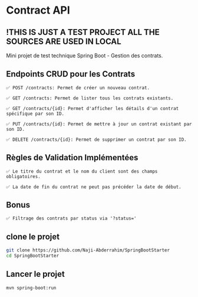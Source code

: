 # Contract API

## !THIS IS JUST A TEST PROJECT ALL THE SOURCES ARE USED IN LOCAL

Mini projet de test technique Spring Boot - Gestion des contrats.

## Endpoints CRUD pour les Contrats

    ✅ POST /contracts: Permet de créer un nouveau contrat.

    ✅ GET /contracts: Permet de lister tous les contrats existants.

    ✅ GET /contracts/{id}: Permet d'afficher les détails d'un contrat spécifique par son ID.

    ✅ PUT /contracts/{id}: Permet de mettre à jour un contrat existant par son ID.

    ✅ DELETE /contracts/{id}: Permet de supprimer un contrat par son ID.


## Règles de Validation Implémentées

    ✅ Le titre du contrat et le nom du client sont des champs obligatoires.

    ✅ La date de fin du contrat ne peut pas précéder la date de début.

## Bonus

    ✅ Filtrage des contrats par status via '?status='

## clone le projet
```bash
git clone https://github.com/Naji-Abderrahim/SpringBootStarter
cd SpringBootStarter
```
## Lancer le projet
```bash
mvn spring-boot:run
```
